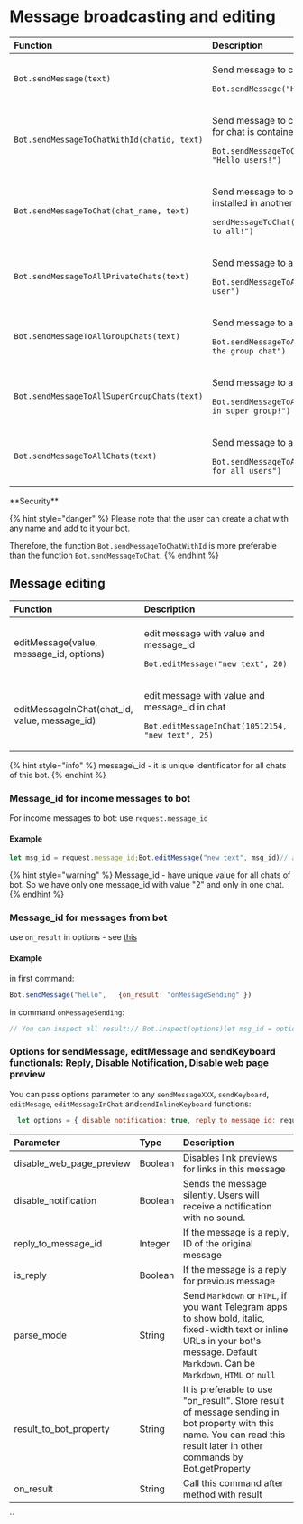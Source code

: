 # Message broadcasting and editing



<table>
  <thead>
    <tr>
      <th style="text-align:left">Function</th>
      <th style="text-align:left">Description</th>
    </tr>
  </thead>
  <tbody>
    <tr>
      <td style="text-align:left"><code>Bot.sendMessage(text)</code>
      </td>
      <td style="text-align:left">
        <p>Send message to current chat</p>
        <p></p>
        <p><code>Bot.sendMessage(&quot;Hello from bot&quot;)</code>
        </p>
      </td>
    </tr>
    <tr>
      <td style="text-align:left"><code>Bot.sendMessageToChatWithId(chatid, text)</code>
      </td>
      <td style="text-align:left">
        <p>Send message to chat with id. Current chatid for chat is contained in
          chat.chatid</p>
        <p></p>
        <p><code>Bot.sendMessageToChatWithId(&quot;45445454521&quot;, &quot;Hello users!&quot;)</code>
        </p>
      </td>
    </tr>
    <tr>
      <td style="text-align:left"><code>Bot.sendMessageToChat(chat_name, text)</code>
      </td>
      <td style="text-align:left">
        <p>Send message to other chat. The bot must be installed in another chat
          room</p>
        <p></p>
        <p><code>sendMessageToChat(&quot;OtherTestChat&quot;, &quot;Hello to all!&quot;)</code>
        </p>
      </td>
    </tr>
    <tr>
      <td style="text-align:left"><code>Bot.sendMessageToAllPrivateChats(text)</code>
      </td>
      <td style="text-align:left">
        <p>Send message to all private chats</p>
        <p></p>
        <p><code>Bot.sendMessageToAllPrivateChats(&quot;Hello user&quot;)</code>
        </p>
      </td>
    </tr>
    <tr>
      <td style="text-align:left"><code>Bot.sendMessageToAllGroupChats(text)</code>
      </td>
      <td style="text-align:left">
        <p>Send message to all group chats</p>
        <p></p>
        <p><code>Bot.sendMessageToAllGroupChats(&quot;this is the group chat&quot;)</code>
        </p>
      </td>
    </tr>
    <tr>
      <td style="text-align:left"><code>Bot.sendMessageToAllSuperGroupChats(text)</code>
      </td>
      <td style="text-align:left">
        <p>Send message to all super group chat</p>
        <p></p>
        <p><code>Bot.sendMessageToAllSuperGroupChats(&quot;You in super group!&quot;)</code>
        </p>
      </td>
    </tr>
    <tr>
      <td style="text-align:left"><code>Bot.sendMessageToAllChats(text)</code>
      </td>
      <td style="text-align:left">
        <p>Send message to all chat</p>
        <p></p>
        <p><code>Bot.sendMessageToAllChats(&quot;This message for all users&quot;)</code>
        </p>
      </td>
    </tr>
  </tbody>
</table>**Security**

{% hint style="danger" %}
Please note that the user can create a chat with any name and add to it your bot.

Therefore, the function `Bot.sendMessageToChatWithId` is more preferable than the function `Bot.sendMessageToChat`.
{% endhint %}

## **Message editing**

<table>
  <thead>
    <tr>
      <th style="text-align:left"><b>Function</b>
      </th>
      <th style="text-align:left">Description</th>
    </tr>
  </thead>
  <tbody>
    <tr>
      <td style="text-align:left">editMessage(value, message_id, options)</td>
      <td style="text-align:left">
        <p>edit message with value and message_id</p>
        <p></p>
        <p><code>Bot.editMessage(&quot;new text&quot;, 20)</code>
        </p>
      </td>
    </tr>
    <tr>
      <td style="text-align:left">editMessageInChat(chat_id, value, message_id)</td>
      <td style="text-align:left">
        <p>edit message with value and message_id in chat</p>
        <p></p>
        <p><code>Bot.editMessageInChat(10512154, &quot;new text&quot;, 25)</code>
        </p>
      </td>
    </tr>
  </tbody>
</table>{% hint style="info" %}
message\_id - it is unique identificator for all chats of this bot.
{% endhint %}

### **Message\_id for income messages to bot**

For income messages to bot: use `request.message_id`

#### Example

```javascript
let msg_id = request.message_id;Bot.editMessage("new text", msg_id)// also you can store message_id for future editing:User.setProperty("msg_id", msg_id, "integer");// or if you want to edit message from others chats:Bot.setProperty("msg_id" + chat.chatid, msg_id, "integer");
```

{% hint style="warning" %}
Message\_id - have unique value for all chats of bot. So we have only one message\_id with value "2" and only in one chat.
{% endhint %}

### **Message\_id for** messages from bot

use `on_result` in options - see [this](https://help.bots.business/scenarios-and-bjs/message-broadcasting#options-for-sendmessage-editmessage-and-sendkeyboard-functionals-reply-disable-notification-disable-web-page-preview)

#### Example

in first command:

```javascript
Bot.sendMessage("hello",   {on_result: "onMessageSending" })
```

in command `onMessageSending`:

```javascript
// You can inspect all result:// Bot.inspect(options)let msg_id = options.result.message_id;Bot.editMessage("new text", msg_id);// Also you can save message_id for future:// Bot.setProperty( "MSG-for-edit" + chat.chatid, msg_id, "integer");
```



### **Options for sendMessage, editMessage and sendKeyboard functionals: Reply, Disable Notification, Disable web page preview**

You can pass options parameter to any `sendMessageXXX`, `sendKeyboard`, `editMesage`, `editMessageInChat` and`sendInlineKeyboard` functions:

```javascript
  let options = { disable_notification: true, reply_to_message_id: request.message_id };  Bot.sendMessage("Hello from bot", options);  Bot.sendMessageToChatWithId("45445454521", "Hello users!", options);  Bot.sendKeyboard("about, help,\ncontacts", "send keyboard now", options)
```

| Parameter | Type | Description |
| :--- | :--- | :--- |
| disable\_web\_page\_preview | Boolean | Disables link previews for links in this message |
| disable\_notification | Boolean | Sends the message silently. Users will receive a notification with no sound. |
| reply\_to\_message\_id | Integer | If the message is a reply, ID of the original message |
| is\_reply | Boolean | If the message is a reply for previous message |
| parse\_mode | String | Send `Markdown` or `HTML`, if you want Telegram apps to show bold, italic, fixed-width text or inline URLs in your bot's message. Default `Markdown`. Can be `Markdown`, `HTML` or `null` |
| result\_to\_bot\_property | String | It is preferable to use "on\_result". Store result of message sending in bot property with this name.  You can read this result later in other commands by Bot.getProperty |
| on\_result | String | Call this command after method with result  |

\`\`

